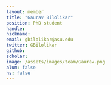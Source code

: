 ```yaml
---
layout: member
title: "Gaurav Bilolikar"
position: PhD student
handle: 
nickname: 
email: gbilolikar@asu.edu 
twitter: GBilolikar
github: 
scholar: 
image: /assets/images/team/Gaurav.png
alum: false
hs: false
---
```

